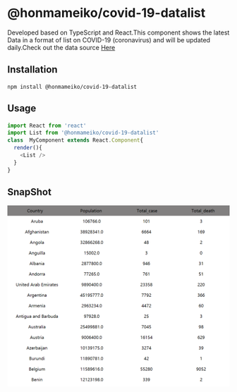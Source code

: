 # @honmameiko/covid-19-datalist

Developed based on TypeScript and React.This component shows the latest Data in a format of list on COVID-19 (coronavirus) and will be updated daily.Check out the data source [Here](https://github.com/owid/covid-19-data/tree/master/public/data)

## Installation

``` node
npm install @honmameiko/covid-19-datalist
```

## Usage

``` javascript
import React from 'react'
import List from '@honmameiko/covid-19-datalist'
class  MyComponent extends React.Component{
  render(){
    <List />
  }
}
```

## SnapShot

![demo.png](./public/demo.png)